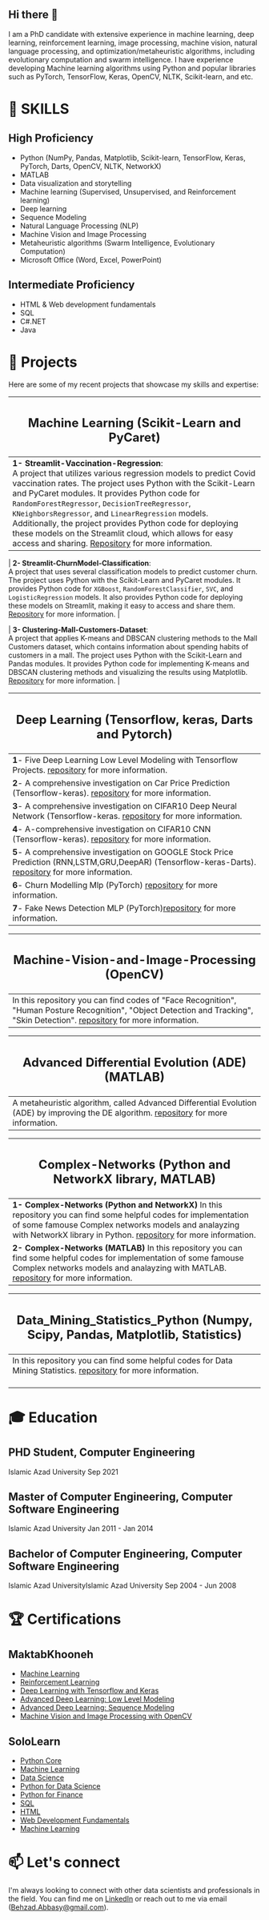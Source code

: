 ## Hi there 👋  
I am a PhD candidate with extensive experience in machine learning, deep learning, reinforcement learning, image processing, machine vision, natural language processing, and optimization/metaheuristic algorithms, including evolutionary computation and swarm intelligence. I have experience developing Machine learning algorithms using Python and popular libraries such as PyTorch, TensorFlow, Keras, OpenCV, NLTK, Scikit-learn, and etc.

# 🔭 SKILLS
## High Proficiency
* Python (NumPy, Pandas, Matplotlib, Scikit-learn, TensorFlow, Keras, PyTorch, Darts, OpenCV, NLTK, NetworkX)
* MATLAB
* Data visualization and storytelling
* Machine learning (Supervised, Unsupervised, and Reinforcement learning)
* Deep learning
* Sequence Modeling
* Natural Language Processing (NLP)
* Machine Vision and Image Processing
* Metaheuristic algorithms (Swarm Intelligence, Evolutionary Computation)
* Microsoft Office (Word, Excel, PowerPoint)

## Intermediate Proficiency
* HTML & Web development fundamentals
* SQL
* C#.NET
* Java

# 🌱 Projects
Here are some of my recent projects that showcase my skills and expertise:

| <h2>Machine Learning (Scikit-Learn and PyCaret)</h2> |
| -------------------------------------------------- |
| **1- Streamlit-Vaccination-Regression**:<br>A project that utilizes various regression models to predict Covid vaccination rates. The project uses Python with the Scikit-Learn and PyCaret modules. It provides Python code for `RandomForestRegressor`, `DecisionTreeRegressor`, `KNeighborsRegressor`, and `LinearRegression` models. Additionally, the project provides Python code for deploying these models on the Streamlit cloud, which allows for easy access and sharing. [Repository](https://github.com/iamBehzad/Streamlit-Vaccination-Regression) for more information. |

| **2- Streamlit-ChurnModel-Classification**:<br>A project that uses several classification models to predict customer churn. The project uses Python with the Scikit-Learn and PyCaret modules. It provides Python code for `XGBoost`, `RandomForestClassifier`, `SVC`, and `LogisticRegression` models. It also provides Python code for deploying these models on Streamlit, making it easy to access and share them. [Repository](https://github.com/iamBehzad/Streamlit-ChurnModel-Classification) for more information. |

| **3- Clustering-Mall-Customers-Dataset**:<br>A project that applies K-means and DBSCAN clustering methods to the Mall Customers dataset, which contains information about spending habits of customers in a mall. The project uses Python with the Scikit-Learn and Pandas modules. It provides Python code for implementing K-means and DBSCAN clustering methods and visualizing the results using Matplotlib. [Repository](https://github.com/iamBehzad/Clustering-Mall-Customers-Dataset) for more information. |

| <h2>Deep Learning (Tensorflow, keras, Darts and Pytorch)</h2>|
| -------- |
|**1**- Five Deep Learning Low Level Modeling with Tensorflow Projects. [repository](https://github.com/iamBehzad/Five-Deep-Learning-Low-Level-Modeling-with-Tensorflow-Projects) for more information.| 
|**2**- A comprehensive investigation on Car Price Prediction (Tensorflow-keras). [repository](https://github.com/iamBehzad/A-comprehensive-investigation-on-Car-Price-Prediction-Tensorflow-keras) for more information.|
|**3**- A comprehensive investigation on CIFAR10 Deep Neural Network (Tensorflow-keras. [repository](https://github.com/iamBehzad/A-comprehensive-investigation-on-CIFAR10-Deep-Neural-Network-Tensorflow-keras) for more information.|
|**4**- A-comprehensive investigation on CIFAR10 CNN (Tensorflow-keras). [repository](https://github.com/iamBehzad/A-comprehensive-investigation-on-CIFAR10-CNN-Tensorflow-keras) for more information.|
|**5**- A comprehensive investigation on GOOGLE Stock Price Prediction (RNN,LSTM,GRU,DeepAR) (Tensorflow-keras-Darts). [repository](https://github.com/iamBehzad/A-comprehensive-investigation-on-GOOGLE-Stock-Price-RNN-LSTM-GRU-DeepAR-Tensorflow-keras-Darts-) for more information.|
|**6**- Churn Modelling Mlp (PyTorch) [repository](https://github.com/iamBehzad/Churn_Modelling-Mlp) for more information.|
|**7**- Fake News Detection MLP (PyTorch)[repository](https://github.com/iamBehzad/FakeNewsDetection-MLP) for more information.|

| <h2>Machine-Vision-and-Image-Processing (OpenCV)</h2>|
| -------- |
In this repository you can find codes of "Face Recognition", "Human Posture Recognition", "Object Detection and Tracking", "Skin Detection". [repository](https://github.com/iamBehzad/Machin-Vision-and-Image-Processing) for more information.|

| <h2>Advanced Differential Evolution (ADE) (MATLAB)</h2>|
| -------- |
|A metaheuristic algorithm, called Advanced Differential Evolution (ADE) by improving the DE algorithm. [repository](https://github.com/iamBehzad/Advanced-Differential-Evolution) for more information. &nbsp;&nbsp;&nbsp;&nbsp;&nbsp;&nbsp;&nbsp;&nbsp;&nbsp;&nbsp;&nbsp; |

| <h2>Complex-Networks (Python and NetworkX library, MATLAB)</h2>|
| -------- |
|**1- Complex-Networks (Python and NetworkX)** In this repository you can find some helpful codes for implementation of some famouse Complex networks models and analayzing with NetworkX library in Python. [repository](https://github.com/iamBehzad/Complex-Networks-Python) for more information.|
|**2- Complex-Networks (MATLAB)** In this repository you can find some helpful codes for implementation of some famouse Complex networks models and analayzing with MATLAB. [repository](https://github.com/iamBehzad/Complex-Networks-Matlab) for more information.|

| <h2>Data_Mining_Statistics_Python (Numpy, Scipy, Pandas, Matplotlib, Statistics)</h2>|
| -------- |
|In this repository you can find some helpful codes for Data Mining Statistics. [repository](https://github.com/iamBehzad/Data_Mining_Statistics_Python) for more information. &nbsp;&nbsp;&nbsp;&nbsp;&nbsp;&nbsp;&nbsp;&nbsp;&nbsp;&nbsp;&nbsp;&nbsp;&nbsp;&nbsp;&nbsp;&nbsp;&nbsp;&nbsp;&nbsp;&nbsp;&nbsp;&nbsp;&nbsp;&nbsp;&nbsp;&nbsp;&nbsp;&nbsp;&nbsp;&nbsp;&nbsp;&nbsp;&nbsp;&nbsp;&nbsp;&nbsp;&nbsp;&nbsp;&nbsp;&nbsp;&nbsp;&nbsp;&nbsp;&nbsp;&nbsp;&nbsp;&nbsp;&nbsp;&nbsp;&nbsp;&nbsp;&nbsp;&nbsp;&nbsp;|

# 🎓 Education

## PHD Student, Computer Engineering
Islamic Azad University
Sep 2021

## Master of Computer Engineering, Computer Software Engineering
Islamic Azad University
Jan 2011 - Jan 2014

## Bachelor of Computer Engineering, Computer Software Engineering
Islamic Azad UniversityIslamic Azad University
Sep 2004 - Jun 2008

# 🏆 Certifications

## MaktabKhooneh
* [Machine Learning](https://maktabkhooneh.org/certificates/MK-BNYKXY/)
* [Reinforcement Learning](https://maktabkhooneh.org/certificates/MK-3R7BQW/)
* [Deep Learning with Tensorflow and Keras](https://maktabkhooneh.org/certificates/MK-K1NCSR/)
* [Advanced Deep Learning: Low Level Modeling](https://maktabkhooneh.org/certificates/MK-QGQ26A/)
* [Advanced Deep Learning: Sequence Modeling](https://maktabkhooneh.org/certificates/MK-BNYKXY/)
* [Machine Vision and Image Processing with OpenCV](https://maktabkhooneh.org/certificates/MK-DBKW9I/)

## SoloLearn
* [Python Core](https://www.sololearn.com/certificates/CT-UQZFGFWB)
* [Machine Learning](https://www.sololearn.com/certificates/CT-SF2JAZIU)
* [Data Science](https://www.sololearn.com/certificates/CT-APOA2MF9)
* [Python for Data Science](https://www.sololearn.com/certificates/CT-MERFRDFE)
* [Python for Finance](https://www.sololearn.com/certificates/CT-KSLLGBSA)
* [SQL](https://www.sololearn.com/certificates/CT-SNR61YMC)
* [HTML](https://www.sololearn.com/certificates/CT-LQBXPERO)
* [Web Development Fundamentals](https://www.sololearn.com/certificates/CT-QSGHLXV4)
* [Machine Learning](https://www.sololearn.com/certificates/CT-SF2JAZIU)


# 📫 Let's connect
I'm always looking to connect with other data scientists and professionals in the field. You can find me on [LinkedIn](https://www.linkedin.com/in/behzad-abbasi-76b966212/) or reach out to me via email (Behzad.Abbasy@gmail.com).
